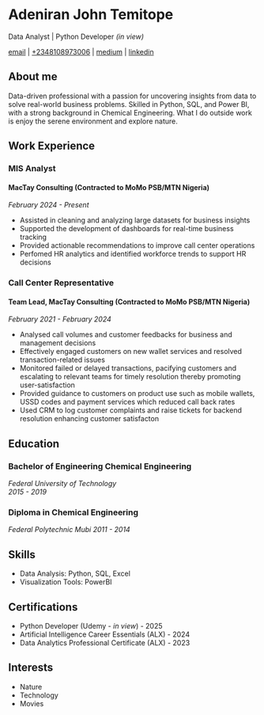 # Adeniran John Temitope
Data Analyst | Python Developer *(in view)*

[email](mailto:johntemitope.adeniran@gmail.com)
| [+2348108973006](tel:+2348108973006)
| [medium](https://medium.com/@adeniranjohnt2007_19297)
| [linkedin](https://www.linkedin.com/in/adeniran-john-temitope/)

## About me
Data-driven professional with a passion for uncovering insights from data to solve real-world business problems. Skilled in Python, SQL, and Power BI, with a strong background in Chemical Engineering. What I do outside work is enjoy the serene environment and explore nature.

## Work Experience

### MIS Analyst 
#### MacTay Consulting (Contracted to MoMo PSB/MTN Nigeria)
*February 2024 - Present*

- Assisted in cleaning and analyzing large datasets for business insights
- Supported the development of dashboards for real-time business tracking
- Provided actionable recommendations to improve call center operations
- Perfomed HR analytics and identified workforce trends to support HR decisions

### Call Center Representative 
#### Team Lead, MacTay Consulting (Contracted to MoMo PSB/MTN Nigeria)
*February 2021 - February 2024*

- Analysed call volumes and customer feedbacks for business and management decisions
- Effectively engaged customers on new wallet services and resolved transaction-related issues
- Monitored failed or delayed transactions, pacifying customers and escalating to relevant teams for timely resolution thereby promoting user-satisfaction
- Provided guidance to customers on product use such as mobile wallets, USSD codes and payment services which reduced call back rates
- Used CRM to log customer complaints and raise tickets for backend resolution enhancing customer satisfacton

## Education

### Bachelor of Engineering Chemical Engineering  
*Federal University of Technology*  
*2015 - 2019*

### Diploma in Chemical Engineering
*Federal Polytechnic Mubi*
*2011 - 2014*

## Skills

- Data Analysis: Python, SQL, Excel
- Visualization Tools: PowerBI

## Certifications

- Python Developer (Udemy - *in view*) - 2025
- Artificial Intelligence Career Essentials (ALX) - 2024
- Data Analytics Professional Certificate (ALX) - 2023

## Interests

- Nature
- Technology
- Movies
